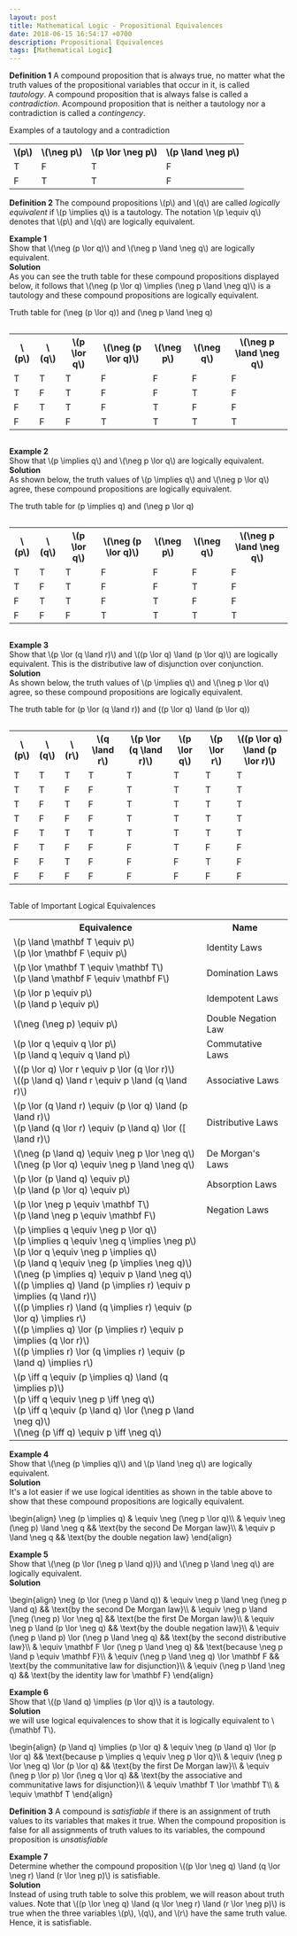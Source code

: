 ```yaml
---
layout: post
title: Mathematical Logic - Propositional Equivalences
date: 2018-06-15 16:54:17 +0700
description: Propositional Equivalences
tags: [Mathematical Logic]
---
```

**Definition 1** A compound proposition that is always true, no matter what the truth values of the propositional variables that occur in it, is called *tautology*. A compound proposition that is always false is called a *contradiction*. Acompound proposition that is neither a tautology nor a contradiction is called a *contingency*.

Examples of a tautology and a contradiction

<table class="table table-bordered">
<tr>
<th>\(p\)</th>
<th>\(\neg p\)</th>
<th>\(p \lor \neg p\)</th>
<th>\(p \land \neg p\)</th>
</tr>
<tr>
<td>T</td>
<td>F</td>
<td>T</td>
<td>F</td>
</tr>
<tr>
<td>F</td>
<td>T</td>
<td>T</td>
<td>F</td>
</tr>
</table>

<p><b>Definition 2</b> The compound propositions \(p\) and \(q\) are called <em>logically equivalent</em> if \(p \implies q\) is a tautology. The notation \(p \equiv q\) denotes that \(p\) and \(q\) are logically equivalent.</p>

<p><b>Example 1</b><br>
Show that \(\neg (p \lor q)\) and \(\neg p \land \neg q\) are logically equivalent.<br>
<b>Solution</b><br>
As you can see the truth table for these compound propositions displayed below, it follows that \(\neg (p \lor q) \implies (\neg p \land \neg q)\) is a tautology and these compound propositions are logically equivalent.</p>

Truth table for \(\neg (p \lor q)\) and \(\neg p \land \neg q\)

<div style="overflow:auto;">
<table class="table table-bordered">
<tr>
<th>\(p\)</th>
<th>\(q\)</th>
<th>\(p \lor q\)</th>
<th>\(\neg (p \lor q)\)</th>
<th>\(\neg p\)</th>
<th>\(\neg q\)</th>
<th>\(\neg p \land \neg q\)</th>
</tr>
<tr>
<td>T</td>
<td>T</td>
<td>T</td>
<td>F</td>
<td>F</td>
<td>F</td>
<td>F</td>
</tr>
<tr>
<td>T</td>
<td>F</td>
<td>T</td>
<td>F</td>
<td>F</td>
<td>T</td>
<td>F</td>
</tr>
<tr>
<td>F</td>
<td>T</td>
<td>T</td>
<td>F</td>
<td>T</td>
<td>F</td>
<td>F</td>
</tr>
<tr>
<td>F</td>
<td>F</td>
<td>F</td>
<td>T</td>
<td>T</td>
<td>T</td>
<td>T</td>
</tr>
</table>
</div>

<p><b>Example 2</b><br>
Show that \(p \implies q\) and \(\neg p \lor q\) are logically equivalent.<br>
<b>Solution</b><br>
As shown below, the truth values of \(p \implies q\) and \(\neg p \lor q\) agree, these compound propositions are logically equivalent.</p>

The truth table for \(p \implies q\) and \(\neg p \lor q\)

<div style="overflow:auto;">
<table class="table table-bordered">
<tr>
<th>\(p\)</th>
<th>\(q\)</th>
<th>\(p \lor q\)</th>
<th>\(\neg (p \lor q)\)</th>
<th>\(\neg p\)</th>
<th>\(\neg q\)</th>
<th>\(\neg p \land \neg q\)</th>
</tr>
<tr>
<td>T</td>
<td>T</td>
<td>T</td>
<td>F</td>
<td>F</td>
<td>F</td>
<td>F</td>
</tr>
<tr>
<td>T</td>
<td>F</td>
<td>T</td>
<td>F</td>
<td>F</td>
<td>T</td>
<td>F</td>
</tr>
<tr>
<td>F</td>
<td>T</td>
<td>T</td>
<td>F</td>
<td>T</td>
<td>F</td>
<td>F</td>
</tr>
<tr>
<td>F</td>
<td>F</td>
<td>F</td>
<td>T</td>
<td>T</td>
<td>T</td>
<td>T</td>
</tr>
</table>
</div>

<p><b>Example 3</b><br>
Show that \(p \lor (q \land r)\) and \((p \lor q) \land (p \lor q)\) are logically equivalent. This is the
distributive law of disjunction over conjunction.<br>
<b>Solution</b><br>
As shown below, the truth values of \(p \implies q\) and \(\neg p \lor q\) agree, so these compound propositions are logically equivalent.</p>

The truth table for \(p \lor (q \land r)\) and \((p \lor q) \land (p \lor q)\)

<div style="overflow:auto;">
<table class="table table-bordered">
<tr>
<th>\(p\)</th>
<th>\(q\)</th>
<th>\(r\)</th>
<th>\(q \land r\)</th>
<th>\(p \lor (q \land r)\)</th>
<th>\(p \lor q\)</th>
<th>\(p \lor r\)</th>
<th>\((p \lor q) \land (p \lor r)\)</th>
</tr>
<tr>
<td>T</td>
<td>T</td>
<td>T</td>
<td>T</td>
<td>T</td>
<td>T</td>
<td>T</td>
<td>T</td>
</tr>
<tr>
<td>T</td>
<td>T</td>
<td>F</td>
<td>F</td>
<td>T</td>
<td>T</td>
<td>T</td>
<td>T</td>
</tr>
<tr>
<td>T</td>
<td>F</td>
<td>T</td>
<td>F</td>
<td>T</td>
<td>T</td>
<td>T</td>
<td>T</td>
</tr>
<tr>
<td>T</td>
<td>F</td>
<td>F</td>
<td>F</td>
<td>T</td>
<td>T</td>
<td>T</td>
<td>T</td>
</tr>
<tr>
<td>F</td>
<td>T</td>
<td>T</td>
<td>T</td>
<td>T</td>
<td>T</td>
<td>T</td>
<td>T</td>
</tr>
<tr>
<td>F</td>
<td>T</td>
<td>F</td>
<td>F</td>
<td>F</td>
<td>T</td>
<td>F</td>
<td>F</td>
</tr>
<tr>
<td>F</td>
<td>F</td>
<td>T</td>
<td>F</td>
<td>F</td>
<td>F</td>
<td>T</td>
<td>F</td>
</tr>
<tr>
<td>F</td>
<td>F</td>
<td>F</td>
<td>F</td>
<td>F</td>
<td>F</td>
<td>F</td>
<td>F</td>
</tr>
</table>
</div>


Table of Important Logical Equivalences

<table class="table table-bordered">
<tr>
<th>Equivalence</th>
<th>Name</th>
</tr>
<tr>
<td>
\(p \land \mathbf T \equiv p\)<br>
\(p \lor \mathbf F \equiv p\)
</td>
<td>Identity Laws</td>
</tr>
<tr>
<td>
\(p \lor \mathbf T \equiv \mathbf T\)<br>
\(p \land \mathbf F \equiv \mathbf F\)
</td>
<td>Domination Laws</td>
</tr>
<tr>
<td>
\(p \lor p \equiv p\)<br>
\(p \land p \equiv p\)
</td>
<td>Idempotent Laws</td>
</tr>
<tr>
<td>
\(\neg (\neg p) \equiv p\)
</td>
<td>Double Negation Law</td>
</tr>
<tr>
<td>
\(p \lor q \equiv q \lor p\)<br>
\(p \land q \equiv q \land p\)
</td>
<td>Commutative Laws</td>
</tr>
<tr>
<td>
\((p \lor q) \lor r \equiv p \lor (q \lor r)\)<br>
\((p \land q) \land r \equiv p \land (q \land r)\)
</td>
<td>Associative Laws</td>
</tr>
<tr>
<td>
\(p \lor (q \land r) \equiv (p \lor q) \land (p \land r)\)<br>
\(p \land (q \lor r) \equiv (p \land q) \lor ([ \land r)\)
</td>
<td>Distributive Laws</td>
</tr>
<tr>
<td>
\(\neg (p \land q) \equiv \neg p \lor \neg q\)<br>
\(\neg (p \lor q) \equiv \neg p \land \neg q\)
</td>
<td>De Morgan's Laws</td>
</tr>
<tr>
<td>
\(p \lor (p \land q) \equiv p\)<br>
\(p \land (p \lor q) \equiv p\)
</td>
<td>Absorption Laws</td>
</tr>
<tr>
<td>
\(p \lor \neg p \equiv \mathbf T\)<br>
\(p \land \neg p \equiv \mathbf F\)
</td>
<td>Negation Laws</td>
</tr>
<tr>
<td>
\(p \implies q \equiv \neg p \lor q\)<br>
\(p \implies q \equiv \neg q \implies \neg p\)<br>
\(p \lor q \equiv \neg p \implies q\)<br>
\(p \land q \equiv \neg (p \implies \neg q)\)<br>
\(\neg (p \implies q) \equiv p \land \neg q\)<br>
\((p \implies q) \land (p \implies r) \equiv p \implies (q \land r)\)<br>
\((p \implies r) \land (q \implies r) \equiv (p \lor q) \implies r\)<br>
\((p \implies q) \lor (p \implies r) \equiv p \implies (q \lor r)\)<br>
\((p \implies r) \lor (q \implies r) \equiv (p \land q) \implies r\)
</td>
<td>&nbsp;</td>
</tr>
<tr>
<td>
\(p \iff q \equiv (p \implies q) \land (q \implies p)\)<br>
\(p \iff q \equiv \neg p \iff \neg q\)<br>
\(p \iff q \equiv (p \land q) \lor (\neg p \land \neg q)\)<br>
\(\neg (p \iff q) \equiv p \iff \neg q\)
</td>
<td>&nbsp;</td>
</tr>
</table>

<p><b>Example 4</b><br>
Show that \(\neg (p \implies q)\) and \(p \land \neg q\) are logically equivalent.<br>
<b>Solution</b><br>
It's a lot easier if we use logical identities as shown in the table above to show that these compound propositions are logically equivalent.</p>

\begin{align}
\neg (p \implies q) & \equiv \neg (\neg p \lor q)\\\\
& \equiv \neg (\neg p) \land \neg q  && \text{by the second De Morgan law}\\\\
& \equiv p \land \neg q && \text{by the double negation law}
\end{align}

<p><b>Example 5</b><br>
Show that \(\neg (p \lor (\neg p \land q))\) and \(\neg p \land \neg q\) are logically equivalent.<br>
<b>Solution</b></p>

\begin{align}
\neg (p \lor (\neg p \land q)) & \equiv \neg p \land \neg (\neg p \land q) && \text{by the second De Morgan law}\\\\
& \equiv \neg p \land [\neg (\neg p) \lor \neg q] && \text{be the first De Morgan law}\\\\
& \equiv \neg p \land (p \lor \neg q) && \text{by the double negation law}\\\\
& \equiv (\neg p \land p) \lor (\neg p \land \neg q) && \text{by the second distributive law}\\\\
& \equiv \mathbf F \lor (\neg p \land \neg q) && \text{because \neg p \land p \equiv \mathbf F}\\\\
& \equiv (\neg p \land \neg q) \lor \mathbf F && \text{by the communitative law for disjunction}\\\\
& \equiv (\neg p \land \neg q) && \text{by the identity law for \mathbf F}
\end{align}

<p><b>Example 6</b><br>
Show that \((p \land q) \implies (p \lor q)\) is a tautology.<br>
<b>Solution</b><br>
we will use logical equivalences to show that it is logically equivalent to \(\mathbf T\).</p>

\begin{align}
(p \land q) \implies (p \lor q) & \equiv \neg (p \land q) \lor (p \lor q) && \text{because p \implies q \equiv \neg p \lor q}\\\\
& \equiv (\neg p \lor \neg q) \lor (p \lor q) && \text{by the first De Morgan law}\\\\
& \equiv (\neg p \lor p) \lor (\neg q \lor q) && \text{by the associative and communitative laws for disjunction}\\\\
& \equiv \mathbf T \lor \mathbf T\\\\
& \equiv \mathbf T
\end{align}

<p><b>Definition 3</b> A compound is <em>satisfiable</em> if there is an assignment of truth values to its variables that makes it true. When the compound proposition is false for all assignments of truth values to its variables, the compound proposition is <em>unsatisfiable</em></p>

<p><b>Example 7</b><br>
Determine whether the compound proposition \((p \lor \neg q) \land (q \lor \neg r) \land (r \lor \neg p)\) is satisfiable.<br>
<b>Solution</b><br>
Instead of using truth table to solve this problem, we will reason about truth values. Note that \((p \lor \neg q) \land (q \lor \neg r) \land (r \lor \neg p)\) is true when the three variables \(p\), \(q\), and \(r\) have the same truth value.
Hence, it is satisfiable.</p>